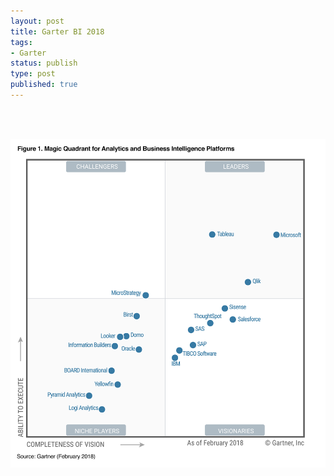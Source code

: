 ```yaml
--- 
layout: post
title: Garter BI 2018
tags: 
- Garter
status: publish
type: post
published: true
---
```

<br>&nbsp;

![](/upload/image/Gartner_BI2018.JPG)                   